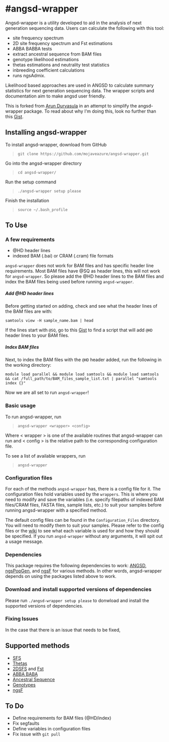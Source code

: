 #angsd-wrapper
=============


Angsd-wrapper is a utility developed to aid in the analysis of next generation sequencing data. Users can calculate the following with this tool:
- site frequency spectrum
- 2D site frequency spectrum and Fst estimations
- ABBA BABBA tests
- extract ancestral sequence from BAM files
- genotype likelihood estimations
- thetas estimations and neutrality test statistics
- inbreeding coefficient calculations
- runs ngsAdmix.

Likelihood based approaches are used in ANGSD to calculate summary statistics for next generation sequencing data. The wrapper scripts and documentation aim to make angsd user friendly.

This is forked from [Arun Durvasula](https://github.com/arundurvasula/angsd-wrapper) in an attempt to simplify the angsd-wrapper package. To read about why I'm doing this, look no further than this [Gist](https://gist.github.com/mojaveazure/ce8c41440805be16c09c).

## Installing angsd-wrapper

To install angsd-wrapper, download from GitHub

> `git clone https://github.com/mojaveazure/angsd-wrapper.git`

Go into the angsd-wrapper directory

> `cd angsd-wrapper/`

Run the setup command

> `./angsd-wrapper setup please`

Finish the installation

> `source ~/.bash_profile`

## To Use

### A few requirements

- @HD header lines
- indexed BAM (.bai) or CRAM (.cram) file formats

`angsd-wrapper` does not work for BAM files and has specific header line requirements. Most BAM files have @SQ as header lines, this will not work for `angsd-wrapper`. So please add the @HD header lines to the BAM files and index the BAM files being used before running `angsd-wrapper`.

##### Add @HD header lines
Before getting started on adding, check and see what the header lines of the BAM files are with:

`samtools view -H sample_name.bam | head`

If the lines start with `@SQ`, go to this [Gist](https://gist.github.com/mojaveazure/d194c4705642eecf8437) to find a script that will add `@HD` header lines to your BAM files. 

##### Index BAM files
Next, to index the BAM files with the `@HD` header added, run the following in the working directory:

`module load parallel && module load samtools && module load samtools && cat /full_path/to/BAM_files_sample_list.txt | parallel "samtools index {}"`

Now we are all set to run `angsd-wrapper`!

### Basic usage

To run angsd-wrapper, run

> `angsd-wrapper <wrapper> <config>`

Where < wrapper > is one of the available routines that angsd-wrapper can run and < config > is the relative path to the corresponding configuration file.

To see a list of available wrappers, run

> `angsd-wrapper`

### Configuration files

For each of the methods `angsd-wrapper` has, there is a config file for it. The configuration files hold variables used by the `wrappers`. This is where you need to modify and save the variables (i.e. specify filepaths of indexed BAM files/CRAM files,  FASTA files, sample lists, etc.) to suit your samples before running angsd-wrapper with a specified method.

The default config files can be found in the `Configuration_Files` directory. You will need to modify them to suit your samples. Please refer to the config files or the [wiki](https://github.com/arundurvasula/angsd-wrapper/wiki) to see what each variable is used for and how they should be specified. If you run `angsd-wrapper` without any arguments, it will spit out a usage message.

### Dependencies
This package requires the following dependencies to work: [ANGSD](https://github.com/angsd/angsd), [ngsPopGen](https://github.com/mfumagalli/ngsPopGen), and [ngsF](https://github.com/fgvieira/ngsF) for various methods. In other words, angsd-wrapper depends on using the packages listed above to work.

### Download and install supported versions of dependencies
Please run `./angsd-wrapper setup please` to donwload and install the supported versions of dependencies.

### Fixing Issues
In the case that there is an issue that needs to be fixed,

## Supported methods

- [SFS](https://github.com/arundurvasula/angsd-wrapper/wiki/Site-Frequency-Spectrum)
- [Thetas](https://github.com/arundurvasula/angsd-wrapper/wiki/Thetas)
- [2DSFS](https://github.com/arundurvasula/angsd-wrapper/wiki/2D-Site-Frequency-Spectrum) and [Fst](https://github.com/arundurvasula/angsd-wrapper/wiki/ngsTools-FST)
- [ABBA BABA](https://github.com/arundurvasula/angsd-wrapper/wiki/ABBA-BABA)
- [Ancestral Sequence](https://github.com/mojaveazure/angsd-wrapper/blob/master/Wrappers/Ancestral_Sequence.sh)
- [Genotypes](https://github.com/mojaveazure/angsd-wrapper/blob/master/Wrappers/Genotypes.sh)
- [ngsF](https://github.com/fgvieira/ngsF)

## To Do

 - Define requirements for BAM files (@HD/index)
 - Fix segfaults
 - Define variables in configuration files
 - Fix issue with `git pull`

